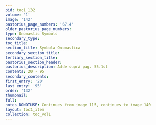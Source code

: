 ```yaml
---
pid: toc1_132
volume: '1'
image: '142'
pastorius_page_numbers: '67.4'
older_pastorius_page_numbers: 
type: Onomastic Symbols
secondary_type: 
toc_title: 
section_title: Symbola Onomastica
secondary_section_title: 
tertiary_section_title: 
pastorius_section_header: 
pastorius_description: Adde suprà pag. 55.1st
contents: 20 - 95
secondary_contents: 
first_entry: '20'
last_entry: '95'
order: '132'
thumbnail: 
full: 
notes_DONOTUSE: Continues from image 115, continues to image 140
layout: toc1_item
collection: toc_vol1
---
```


